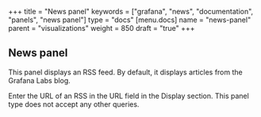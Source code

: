 +++
title = "News panel"
keywords = ["grafana", "news", "documentation", "panels", "news panel"]
type = "docs"
[menu.docs]
name = "news-panel"
parent = "visualizations"
weight = 850
draft = "true"
+++

## News panel

This panel displays an RSS feed. By default, it displays articles from the Grafana Labs blog.

Enter the URL of an RSS in the URL field in the Display section. This panel type does not accept any other queries.
